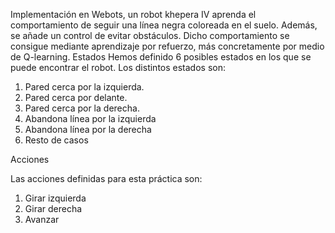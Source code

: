Implementación en Webots, un robot khepera IV aprenda el comportamiento de seguir una línea negra coloreada en el suelo. Además, se añade un control de evitar obstáculos.
Dicho comportamiento se consigue mediante aprendizaje por refuerzo, más concretamente por medio de Q-learning.
Estados
Hemos definido 6 posibles estados en los que se puede encontrar el robot. Los distintos estados son:
1. Pared cerca por la izquierda.
2. Pared cerca por delante.
3. Pared cerca por la derecha.
4. Abandona línea por la izquierda
5. Abandona línea por la derecha
6. Resto de casos

Acciones

Las acciones definidas para esta práctica son:
1. Girar izquierda
2. Girar derecha
3. Avanzar
